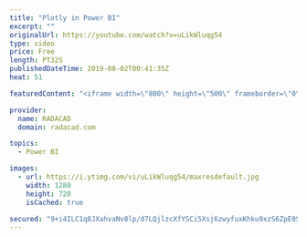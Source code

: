 ```yaml
---
title: "Plotly in Power BI"
excerpt: ""
originalUrl: https://youtube.com/watch?v=uLikWluqg54
type: video
price: Free
length: PT32S
publishedDateTime: 2019-08-02T00:41:35Z
heat: 51

featuredContent: "<iframe width=\"800\" height=\"500\" frameborder=\"0\" src=\"https://www.youtube.com/embed/uLikWluqg54\" allow=\"accelerometer; autoplay; encrypted-media; gyroscope; picture-in-picture\" allowfullscreen></iframe>"

provider:
  name: RADACAD
  domain: radacad.com

topics:
  - Power BI

images:
  - url: https://i.ytimg.com/vi/uLikWluqg54/maxresdefault.jpg
    width: 1280
    height: 720
    isCached: true

secured: "9+i4ILC1q8JXahvaNv8lp/d7LQjlzcXfYSCi5Xsj6zwyfuxKhku9xzS6ZpE0SwgZVPk16+/XUfpHp8i5tFWOWB9HY/LPIFVXbHQo3qL4ELOHT3/aOiqH8+ZcWU9dqEEV5X7+wSNqiix7ygd7Rp141ytSd32+epxvg2w4nvGuDwkInHtnafMSp+WKB/SUu3uxMg+T+En3ob042QkF8i+a+NtldBvm8TBLP60ZIRfjpdKUdiOe2yxX23KoZRoPdtraMZyEMBLXXI4FOt8gnDUqkD7A+adMfHvOn2nbzIyGfvu1wMaPcDsv3Tjx8PE4N0/2K+x2AK/Og46FOnkaEakWvd7VPaQofYkjARB4cHADa/YEyLnqeHinEquAXoT9YQx1hwMrsbTQdv3Htf5+ehq4ZFLzmi7QpotlMs+JO48fb/U=;R35HrHCx4ndKWsPrgRYssw=="
---
```


